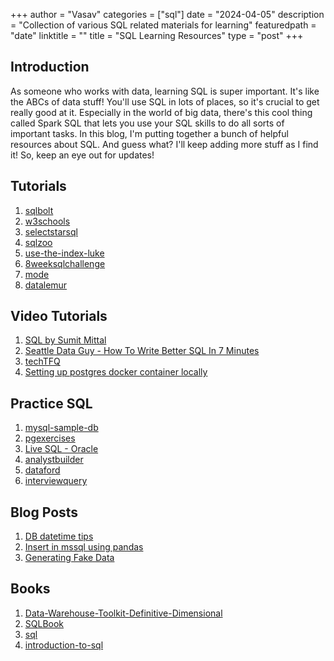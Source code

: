 +++
author = "Vasav"
categories = ["sql"]
date = "2024-04-05"
description = "Collection of various SQL related materials for learning"
featuredpath = "date"
linktitle = ""
title = "SQL Learning Resources"
type = "post"
+++

## Introduction
As someone who works with data, learning SQL is super important. It's like the ABCs of data stuff! You'll use SQL in lots of places, so it's crucial to get really good at it. Especially in the world of big data, there's this cool thing called Spark SQL that lets you use your SQL skills to do all sorts of important tasks. In this blog, I'm putting together a bunch of helpful resources about SQL. And guess what? I'll keep adding more stuff as I find it! So, keep an eye out for updates!


## Tutorials
1. [sqlbolt](https://sqlbolt.com/)
2. [w3schools](https://www.w3schools.com/sql/)
3. [selectstarsql](https://selectstarsql.com/)
4. [sqlzoo](https://sqlzoo.net/wiki/SQL_Tutorial)
5. [use-the-index-luke](https://use-the-index-luke.com/)
6. [8weeksqlchallenge](https://8weeksqlchallenge.com/)
7. [mode](https://mode.com/sql-tutorial/introduction-to-sql)
8. [datalemur](https://datalemur.com/sql-tutorial)

## Video Tutorials
1. [SQL by Sumit Mittal](https://www.youtube.com/watch?v=zAOUpVM6R6I&list=PLtgiThe4j67rAoPmnCQmcgLS4iIc5ungg)
2. [Seattle Data Guy - How To Write Better SQL In 7 Minutes](https://www.youtube.com/watch?v=nNR4jracHYA)
3. [techTFQ](https://www.youtube.com/watch?v=a-hFbr-4VQQ&list=PLavw5C92dz9Ef4E-1Zi9KfCTXS_IN8gXZ)
4. [Setting up postgres docker container locally](https://www.youtube.com/watch?v=LGY_eILc8Ks)

## Practice SQL
1. [mysql-sample-db](https://www.mysqltutorial.org/getting-started-with-mysql/mysql-sample-database/)
2. [pgexercises](https://pgexercises.com/)
3. [Live SQL - Oracle](https://livesql.oracle.com/apex/f?p=590:1000)
4. [analystbuilder](https://www.analystbuilder.com/questions)
5. [dataford](https://www.dataford.io/)
6. [interviewquery](https://www.interviewquery.com/)

## Blog Posts
1. [DB datetime tips](https://www.mssqltips.com/sqlservertip/1145/date-and-time-conversions-using-sql-server/)
2. [Insert in mssql using pandas](https://gist.github.com/danyashorokh/40c1042e18e9bea6aae3d9e8d4466a75)
3. [Generating Fake Data](https://towardsdatascience.com/free-resources-for-generating-realistic-fake-data-da63836be1a8)


## Books
1. [Data-Warehouse-Toolkit-Definitive-Dimensional](https://www.amazon.in/Data-Warehouse-Toolkit-Definitive-Dimensional/dp/1118530802)
2. [SQLBook](https://books.goalkicker.com/SQLBook/)
3. [sql](https://riptutorial.com/ebook/sql)
4. [introduction-to-sql](https://github.com/bobbyiliev/introduction-to-sql/tree/main)